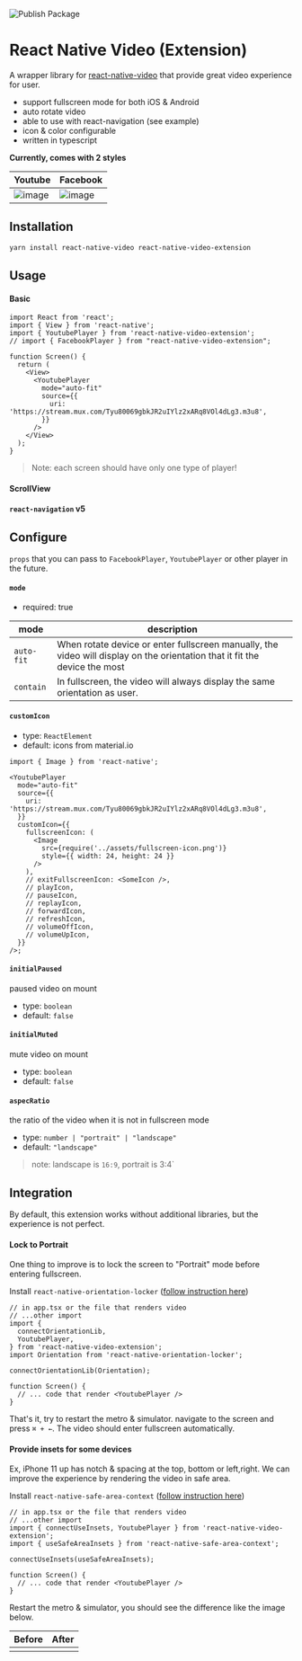 ![Publish Package](https://github.com/siriwatknp/react-native-video-extension/workflows/Publish%20Package/badge.svg)

# React Native Video (Extension)

A wrapper library for [react-native-video](https://github.com/react-native-video/react-native-video) that provide great video experience for user.

- support fullscreen mode for both iOS & Android
- auto rotate video
- able to use with react-navigation (see example)
- icon & color configurable
- written in typescript

**Currently, comes with 2 styles**

| Youtube                                                                                                         | Facebook                                                                                                        |
| --------------------------------------------------------------------------------------------------------------- | --------------------------------------------------------------------------------------------------------------- |
| ![image](https://user-images.githubusercontent.com/18292247/103453363-c7fa9800-4d0b-11eb-9ad0-48a3eb88b0f6.png) | ![image](https://user-images.githubusercontent.com/18292247/103453476-f2992080-4d0c-11eb-9b16-88ebf1c560a0.png) |

## Installation

```bash
yarn install react-native-video react-native-video-extension
```

## Usage

#### Basic

```tsx
import React from 'react';
import { View } from 'react-native';
import { YoutubePlayer } from 'react-native-video-extension';
// import { FacebookPlayer } from "react-native-video-extension";

function Screen() {
  return (
    <View>
      <YoutubePlayer
        mode="auto-fit"
        source={{
          uri: 'https://stream.mux.com/Tyu80069gbkJR2uIYlz2xARq8VOl4dLg3.m3u8',
        }}
      />
    </View>
  );
}
```

> Note: each screen should have only one type of player!

#### ScrollView


#### `react-navigation` v5



## Configure

`props` that you can pass to `FacebookPlayer`, `YoutubePlayer` or other player in the future.

#### `mode`

- required: true

| mode       | description                                                                                                                |
| ---------- | -------------------------------------------------------------------------------------------------------------------------- |
| `auto-fit` | When rotate device or enter fullscreen manually, the video will display on the orientation that it fit the device the most |
| `contain`  | In fullscreen, the video will always display the same orientation as user.                                                 |

#### `customIcon`

- type: `ReactElement`
- default: icons from material.io

```tsx
import { Image } from 'react-native';

<YoutubePlayer
  mode="auto-fit"
  source={{
    uri: 'https://stream.mux.com/Tyu80069gbkJR2uIYlz2xARq8VOl4dLg3.m3u8',
  }}
  customIcon={{
    fullscreenIcon: (
      <Image
        src={require('../assets/fullscreen-icon.png')}
        style={{ width: 24, height: 24 }}
      />
    ),
    // exitFullscreenIcon: <SomeIcon />,
    // playIcon,
    // pauseIcon,
    // replayIcon,
    // forwardIcon,
    // refreshIcon,
    // volumeOffIcon,
    // volumeUpIcon, 
  }}
/>;
```

#### `initialPaused`
paused video on mount

- type: `boolean`
- default: `false`

#### `initialMuted`
mute video on mount

- type: `boolean`
- default: `false`

#### `aspecRatio`

the ratio of the video when it is not in fullscreen mode

- type: `number | "portrait" | "landscape"`
- default: `"landscape"`

> note: landscape is `16:9`, portrait is 3:4`

## Integration

By default, this extension works without additional libraries, but the experience is not perfect.

#### Lock to Portrait

One thing to improve is to lock the screen to "Portrait" mode before entering fullscreen.

Install `react-native-orientation-locker` ([follow instruction here](https://github.com/wonday/react-native-orientation-locker#installation))

```tsx
// in app.tsx or the file that renders video
// ...other import
import {
  connectOrientationLib,
  YoutubePlayer,
} from 'react-native-video-extension';
import Orientation from 'react-native-orientation-locker';

connectOrientationLib(Orientation);

function Screen() {
  // ... code that render <YoutubePlayer />
}
```

That's it, try to restart the metro & simulator. navigate to the screen and press `⌘ + ←`. The video should enter fullscreen automatically.

#### Provide insets for some devices

Ex, iPhone 11 up has notch & spacing at the top, bottom or left,right. We can improve the experience by rendering the video in safe area.

Install `react-native-safe-area-context` ([follow instruction here](https://github.com/th3rdwave/react-native-safe-area-context#getting-started))

```tsx
// in app.tsx or the file that renders video
// ...other import
import { connectUseInsets, YoutubePlayer } from 'react-native-video-extension';
import { useSafeAreaInsets } from 'react-native-safe-area-context';

connectUseInsets(useSafeAreaInsets);

function Screen() {
  // ... code that render <YoutubePlayer />
}
```

Restart the metro & simulator, you should see the difference like the image below.

| Before | After |
| ------ | ----- |
|        |       |
